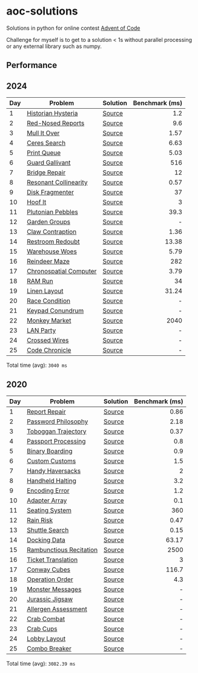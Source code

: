 # aoc-solutions
Solutions in python for online contest [Advent of Code](https://adventofcode.com/)

Challenge for myself is to get to a solution < 1s without parallel processing or any external
library such as numpy.


## Performance

## 2024

| Day | Problem | Solution | Benchmark (ms) |
| --- | --- | --- | --: |
| 1 | [Historian Hysteria](https://adventofcode.com/2024/day/1) | [Source](2024/day01/solution.py) | 1.2 |
| 2 | [Red-Nosed Reports](https://adventofcode.com/2024/day/2) | [Source](2024/day02/solution.py) | 9.6 |
| 3 | [Mull It Over](https://adventofcode.com/2024/day/3) | [Source](2024/day03/solution.py) | 1.57 |
| 4 | [Ceres Search](https://adventofcode.com/2024/day/4) | [Source](2024/day04/solution.py) | 6.63 |
| 5 | [Print Queue](https://adventofcode.com/2024/day/5) | [Source](2024/day05/solution.py) | 5.03 |
| 6 | [Guard Gallivant](https://adventofcode.com/2024/day/6) | [Source](2024/day06/solution.py) | 516 |
| 7 | [Bridge Repair](https://adventofcode.com/2024/day/7) | [Source](2024/day07/solution.py) | 12 |
| 8 | [Resonant Collinearity](https://adventofcode.com/2024/day/8) | [Source](2024/day08/solution.py) | 0.57 |
| 9 | [Disk Fragmenter](https://adventofcode.com/2024/day/9) | [Source](2024/day09/solution.py) | 37 |
| 10 | [Hoof It](https://adventofcode.com/2024/day/10) | [Source](2024/day10/solution.py) | 3 |
| 11 | [Plutonian Pebbles](https://adventofcode.com/2024/day/11) | [Source](2024/day11/solution.py) | 39.3 |
| 12 | [Garden Groups](https://adventofcode.com/2024/day/12) | [Source](2024/day12/solution.py) | - |
| 13 | [Claw Contraption](https://adventofcode.com/2024/day/13) | [Source](2024/day13/solution.py) | 1.36 |
| 14 | [Restroom Redoubt](https://adventofcode.com/2024/day/14) | [Source](2024/day14/solution.py) | 13.38 |
| 15 | [Warehouse Woes](https://adventofcode.com/2024/day/15) | [Source](2024/day15/solution.py) | 5.79 |
| 16 | [Reindeer Maze](https://adventofcode.com/2024/day/16) | [Source](2024/day16/solution.py) | 282 |
| 17 | [Chronospatial Computer](https://adventofcode.com/2024/day/17) | [Source](2024/day17/solution.py) | 3.79 |
| 18 | [RAM Run](https://adventofcode.com/2024/day/18) | [Source](2024/day18/solution.py) | 34 |
| 19 | [Linen Layout](https://adventofcode.com/2024/day/19) | [Source](2024/day19/solution.py) | 31.24 |
| 20 | [Race Condition](https://adventofcode.com/2024/day/20) | [Source](2024/day20/solution.py) | - |
| 21 | [Keypad Conundrum](https://adventofcode.com/2024/day/21) | [Source](2024/day21/solution.py) | - |
| 22 | [Monkey Market](https://adventofcode.com/2024/day/22) | [Source](2024/day22/solution.py) | 2040 |
| 23 | [LAN Party](https://adventofcode.com/2024/day/23) | [Source](2024/day23/solution.py) | - |
| 24 | [Crossed Wires](https://adventofcode.com/2024/day/24) | [Source](2024/day24/solution.py) | - |
| 25 | [Code Chronicle](https://adventofcode.com/2024/day/25) | [Source](2024/day25/solution.py) | - |

Total time (avg): `3040 ms`


## 2020

| Day | Problem | Solution | Benchmark (ms) |
| --- | --- | --- | --: |
| 1 | [Report Repair](https://adventofcode.com/2020/day/1) | [Source](2020/day01/solution.py) | 0.86 |
| 2 | [Password Philosophy](https://adventofcode.com/2020/day/2) | [Source](2020/day02/solution.py) | 2.18 |
| 3 | [Toboggan Trajectory](https://adventofcode.com/2020/day/3) | [Source](2020/day03/solution.py) | 0.37 |
| 4 | [Passport Processing](https://adventofcode.com/2020/day/4) | [Source](2020/day04/solution.py) | 0.8 |
| 5 | [Binary Boarding](https://adventofcode.com/2020/day/5) | [Source](2020/day05/solution.py) | 0.9 |
| 6 | [Custom Customs](https://adventofcode.com/2020/day/6) | [Source](2020/day06/solution.py) | 1.5 |
| 7 | [Handy Haversacks](https://adventofcode.com/2020/day/7) | [Source](2020/day07/solution.py) | 2 |
| 8 | [Handheld Halting](https://adventofcode.com/2020/day/8) | [Source](2020/day08/solution.py) | 3.2 |
| 9 | [Encoding Error](https://adventofcode.com/2020/day/9) | [Source](2020/day09/solution.py) | 1.2 |
| 10 | [Adapter Array](https://adventofcode.com/2020/day/10) | [Source](2020/day10/solution.py) | 0.1 |
| 11 | [Seating System](https://adventofcode.com/2020/day/11) | [Source](2020/day11/solution.py) | 360 |
| 12 | [Rain Risk](https://adventofcode.com/2020/day/12) | [Source](2020/day12/solution.py) | 0.47 |
| 13 | [Shuttle Search](https://adventofcode.com/2020/day/13) | [Source](2020/day13/solution.py) | 0.15 |
| 14 | [Docking Data](https://adventofcode.com/2020/day/14) | [Source](2020/day14/solution.py) | 63.17 |
| 15 | [Rambunctious Recitation](https://adventofcode.com/2020/day/15) | [Source](2020/day15/solution.py) | 2500 |
| 16 | [Ticket Translation](https://adventofcode.com/2020/day/16) | [Source](2020/day16/solution.py) | 3 |
| 17 | [Conway Cubes](https://adventofcode.com/2020/day/17) | [Source](2020/day17/solution.py) | 116.7 |
| 18 | [Operation Order](https://adventofcode.com/2020/day/18) | [Source](2020/day18/solution.py) | 4.3 |
| 19 | [Monster Messages](https://adventofcode.com/2020/day/19) | [Source](2020/day19/solution.py) | - |
| 20 | [Jurassic Jigsaw](https://adventofcode.com/2020/day/20) | [Source](2020/day20/solution.py) | - |
| 21 | [Allergen Assessment](https://adventofcode.com/2020/day/21) | [Source](2020/day21/solution.py) | - |
| 22 | [Crab Combat](https://adventofcode.com/2020/day/22) | [Source](2020/day22/solution.py) | - |
| 23 | [Crab Cups](https://adventofcode.com/2020/day/23) | [Source](2020/day23/solution.py) | - |
| 24 | [Lobby Layout](https://adventofcode.com/2020/day/24) | [Source](2020/day24/solution.py) | - |
| 25 | [Combo Breaker](https://adventofcode.com/2020/day/25) | [Source](2020/day25/solution.py) | - |

Total time (avg): `3082.39 ms`
